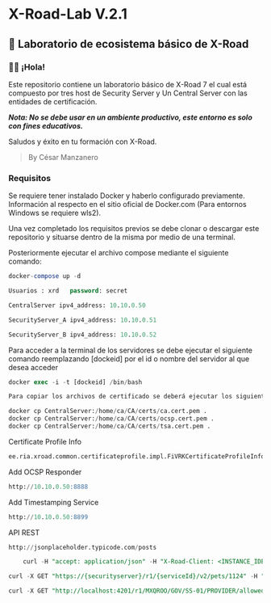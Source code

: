# **X-Road-Lab V.2.1**

## :test_tube: Laboratorio de ecosistema básico de X-Road

### :raising_hand_man: ¡Hola!

Este repositorio contiene un laboratorio básico de X-Road 7 el cual está compuesto por tres host de Security Server y Un Central Server con las entidades de certificación.

***Nota: No se debe usar en un ambiente productivo, este entorno es solo con fines educativos.***

Saludos y éxito en tu formación con X-Road.
>By César Manzanero

### Requisitos

Se requiere tener instalado Docker y haberlo configurado previamente. Información al respecto en el sitio oficial de Docker.com (Para entornos Windows se requiere wls2).

Una vez completado los requisitos previos se debe clonar o descargar este repositorio y situarse dentro de la misma por medio de una terminal.

Posteriormente ejecutar el archivo compose mediante el siguiente comando:
 ```sql
docker-compose up -d

Usuarios : xrd   password: secret  

CentralServer ipv4_address: 10.10.0.50

SecurityServer_A ipv4_address: 10.10.0.51

SecurityServer_B ipv4_address: 10.10.0.52

 ```
 Para acceder a la terminal de los servidores se debe ejecutar el siguiente comando reemplazando [dockeid] por el id o nombre del servidor al que desea acceder
  ```sql
docker exec -i -t [dockeid] /bin/bash 

Para copiar los archivos de certificado se deberá ejecutar los siguientes comandos 

docker cp CentralServer:/home/ca/CA/certs/ca.cert.pem .
docker cp CentralServer:/home/ca/CA/certs/ocsp.cert.pem .
docker cp CentralServer:/home/ca/CA/certs/tsa.cert.pem .
 ```
 Certificate Profile Info
```sql
ee.ria.xroad.common.certificateprofile.impl.FiVRKCertificateProfileInfoProvider
 ```
Add OCSP Responder 
```sql
http://10.10.0.50:8888
 ```
Add Timestamping Service 
```sql
http://10.10.0.50:8899
 ```
API REST
```sql
http://jsonplaceholder.typicode.com/posts

    curl -H "accept: application/json" -H "X-Road-Client: <INSTANCE_IDENTIFIER>/<MEMBER_CLASS>/<MEMBER_CODE>/<SUBSYSTEM_CODE>" "http://{SECURITYSERVER}/r1/<INSTANCE_IDENTIFIER>/<MEMBER_CLASS>/<MEMBER_CODE>/<SUBSYSTEM_CODE>/listMethods" -k

curl -X GET "https://{securityserver}/r1/{serviceId}/v2/pets/1124" -H "accept: application/json" -H "X-Road-Client: {client}"

curl -X GET "http://localhost:4201/r1/MXQROO/GOV/SS-01/PROVIDER/allowedMethods" -H "accept: application/json" -H "X-Road-Client: MXQROO/GOV/SS-02/CONSUMER"
 ```

